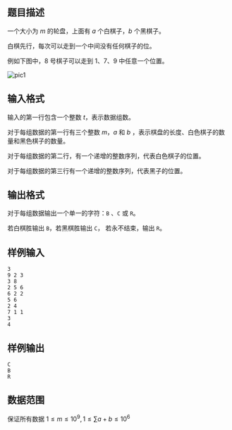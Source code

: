 ## 题目描述

一个大小为 $m$ 的轮盘，上面有 $a$ 个白棋子，$b$ 个黑棋子。

白棋先行，每次可以走到一个中间没有任何棋子的位。

例如下图中，$8$ 号棋子可以走到 $1$、$7$、$9$ 中任意一个位置。

![pic1](https://hydro.org.cn/d/bzoj/p/3497/file/pic1.jpg)

## 输入格式

输入的第一行包含一个整数 $t$，表示数据组数。

对于每组数据的第一行有三个整数 $m$，$a$ 和 $b$ ，表示棋盘的长度、白色棋子的数量和黑色棋子的数量。

对于每组数据的第二行，有一个递增的整数序列，代表白色棋子的位置。

对于每组数据的第三行有一个递增的整数序列，代表黑子的位置。

## 输出格式

对于每组数据输出一个单一的字符：`B` 、`C` 或 `R`。

若白棋胜输出 `B`，若黑棋胜输出 `C`， 若永不结束，输出 `R`。

## 样例输入
```
3
9 2 3
3 8
2 5 6
6 2 2
5 6
2 4
7 1 1
3
4
```

## 样例输出
```
C
B
R
```

## 数据范围

保证所有数据 $1 \leq m \leq 10^9, 1 \leq \sum a + b \leq 10^6$